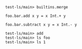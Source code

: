 ```ucm
test-ls/main> builtins.merge
```

```unison
foo.bar.add x y = x Int.+ y

foo.bar.subtract x y = x Int.- y
```

```ucm
test-ls/main> add
test-ls/main> ls foo
test-ls/main> ls 1
```

